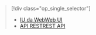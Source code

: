> [!div class="op_single_selector"]
> * [<span data-ttu-id="2b08e-101">IU da Web</span><span class="sxs-lookup"><span data-stu-id="2b08e-101">Web UI</span></span>](../articles/hdinsight/hdinsight-hadoop-manage-ambari.md)
> * [<span data-ttu-id="2b08e-102">API REST</span><span class="sxs-lookup"><span data-stu-id="2b08e-102">REST API</span></span>](../articles/hdinsight/hdinsight-hadoop-manage-ambari-rest-api.md)
> 
> 

